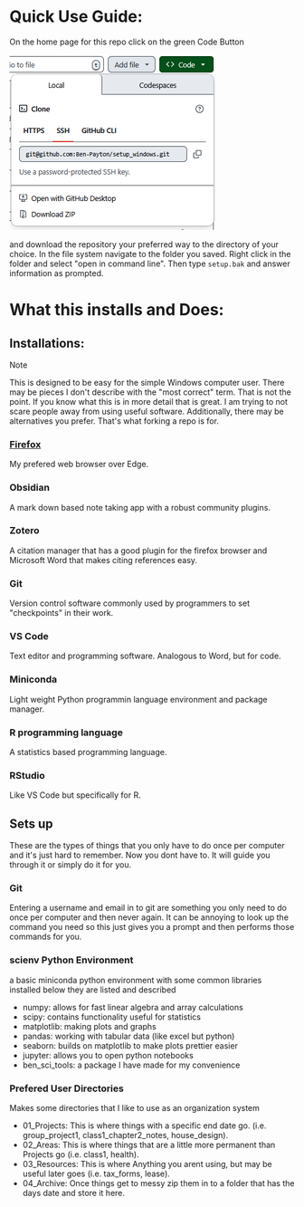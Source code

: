 # Quick Use Guide:
On the home page for this repo click on the green Code Button

![](pics/green_button.png)

and download the repository your preferred way to the directory of your choice.
In the file system navigate to the folder you saved. Right click in the folder and select "open in command line". Then type `setup.bak` and answer information as prompted. 
# What this installs and Does:

## Installations:
> [!note]
> This is designed to be easy for the simple Windows computer user. There may be pieces I don't describe with the "most correct" term. That is not the point. If you know what this is in more detail that is great. I am trying to not scare people away from using useful software. Additionally, there may be alternatives you prefer. That's what forking a repo is for.
### [Firefox](https://www.mozilla.org/en-US/firefox/download/thanks/)
My prefered web browser over Edge.
### Obsidian
A mark down based note taking app with a robust community plugins.
### Zotero
A citation manager that has a good plugin for the firefox browser and Microsoft Word that makes citing references easy.
### Git
Version control software commonly used by programmers to set "checkpoints" in their work.
### VS Code
Text editor and programming software. Analogous to Word, but for code. 
### Miniconda
Light weight Python programmin language environment and package manager.
### R programming language
A statistics based programming language.
### RStudio
Like VS Code but specifically for R.

## Sets up
These are the types of things that you only have to do once per computer and it's just hard to remember. Now you dont have to. It will guide you through it or simply do it for you.
### Git
Entering a username and email in to git are something you only need to do once per computer and then never again. It can be annoying to look up the command you need so this just gives you a prompt and then performs those commands for you.
### scienv Python Environment
a basic miniconda python environment with some common libraries installed below they are listed and described
- numpy: allows for fast linear algebra and array calculations
- scipy: contains functionality useful for statistics
- matplotlib: making plots and graphs
- pandas: working with tabular data (like excel but python)
- seaborn: builds on matplotlib to make plots prettier easier
- jupyter: allows you to open python notebooks
- ben_sci_tools: a package I have made for my convenience  
### Prefered User Directories
Makes some directories that I like to use as an organization system
- 01_Projects: This is where things with a specific end date go. (i.e. group_project1, class1_chapter2_notes, house_design).
- 02_Areas: This is where things that are a little more permanent than Projects go (i.e. class1, health).
- 03_Resources: This is where Anything you arent using, but may be useful later goes (i.e. tax_forms, lease).
- 04_Archive: Once things get to messy zip them in to a folder that has the days date and store it here.
